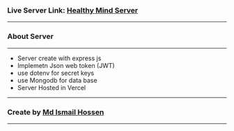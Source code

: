 ### Live Server Link: [Healthy Mind Server](https://healthy-mind-server.vercel.app "Healthy Mind Server")

------------

### About Server

------------

- Server create with express js
- Implemetn Json web token (JWT)
- use dotenv for secret keys
- use Mongodb for data base
- Server Hosted in Vercel

------------

### Create by [Md Ismail Hossen](https://github.com/bd-dev-ismail "Md Ismail Hossen")

------------


